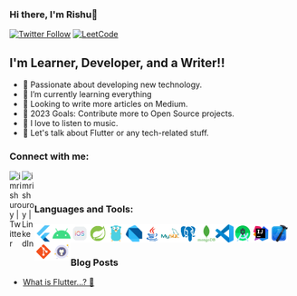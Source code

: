 ### Hi there, I'm Rishu👋


[![Twitter Follow](https://img.shields.io/twitter/follow/imrishuroy?color=1DA1F2&logo=twitter&style=for-the-badge)](https://twitter.com/intent/follow?original_referer=https%3A%2F%2Fgithub.com%2Fimrishuroy&screen_name=imrishuroy)
[![LeetCode](https://img.shields.io/static/v1?label=LeetCode%20&message=imrishuroy&color=1DA1F&logo=leetcode&style=for-the-badge&link=https%3A%2F%2Fleetcode.com%2Fimrishuroy)](https://leetcode.com/imrishuroy)




## I'm Learner, Developer, and a Writer!!


- 🔭 Passionate about developing new technology.
- 🌱 I’m currently learning everything 
- 👯 Looking to write more articles on Medium.
- 🥅 2023 Goals: Contribute more to Open Source projects.
- 🎵 I love to listen to music.
- 💬 Let's talk about Flutter or any tech-related stuff.

### Connect with me:


[<img align="left" alt="imrishuroy | Twitter" width="22px" src="https://cdn.jsdelivr.net/npm/simple-icons@v3/icons/twitter.svg" />][twitter]
[<img align="left" alt="imrishuroy | LinkedIn" width="22px" src="https://cdn.jsdelivr.net/npm/simple-icons@v3/icons/linkedin.svg" />][linkedin]


<br>
<br>

### Languages and Tools:

<img align="left" alt="Flutter" width="32px" src="https://raw.githubusercontent.com/github/explore/80688e429a7d4ef2fca1e82350fe8e3517d3494d/topics/flutter/flutter.png" />
<img align="left" alt="Android" width="32px" src="https://raw.githubusercontent.com/github/explore/80688e429a7d4ef2fca1e82350fe8e3517d3494d/topics/android/android.png" />
<img align="left" alt="iOS" width="32px" src="https://raw.githubusercontent.com/imrishuroy/Images/main/icons8-ios-480.png" />
<img align="left" alt="Spring Boot" width="32px" src="https://raw.githubusercontent.com/imrishuroy/Images/main/icons8-spring-boot.png" />
<img align="left" alt="Spring Boot" width="32px" src="https://raw.githubusercontent.com/imrishuroy/Images/main/golang.png" />
<img align="left" alt="Dart" width="32px" src="https://raw.githubusercontent.com/github/explore/80688e429a7d4ef2fca1e82350fe8e3517d3494d/topics/dart/dart.png" />
<img align="left" alt="Java" width="32px" src="https://raw.githubusercontent.com/imrishuroy/Images/main/icons8-java-480.png" />
<img align="left" alt="MySQL" width="32px" src="https://raw.githubusercontent.com/imrishuroy/Images/main/icons8-mysql-240.png" />
<img align="left" alt="PostgresSQL" width="32px" src="https://raw.githubusercontent.com/imrishuroy/Images/main/icons8-postgresql-480.png" />
<img align="left" alt="MongoDB" width="32px" src="https://raw.githubusercontent.com/imrishuroy/Images/main/mongodb.png" />
<img align="left" alt="Visual Studio Code" width="32px" src="https://raw.githubusercontent.com/github/explore/80688e429a7d4ef2fca1e82350fe8e3517d3494d/topics/visual-studio-code/visual-studio-code.png" />
<img align="left" alt="Android Studio" width="32px" src="https://raw.githubusercontent.com/imrishuroy/Images/main/icons8-android-studio-480.png" />
<img align="left" alt="Intellij Idea" width="32px" src="https://raw.githubusercontent.com/imrishuroy/Images/main/icons8-intellij-idea-480.png" />
<img align="left" alt="Xcode" width="32px" src="https://raw.githubusercontent.com/imrishuroy/Images/main/png-transparent-xcode-macos-bigsur-icon-thumbnail-removebg-preview.png" />
<img align="left" alt="git" width="32px" src="https://raw.githubusercontent.com/imrishuroy/Images/main/icons8-git-480.png" />
<img align="left" alt="GitHub" width="32px" src="https://raw.githubusercontent.com/imrishuroy/Images/main/icons8-github-200.png" />

<br/>
<br />

<p>

  
</p>

### Blog Posts

- [What is Flutter…? 🤔](https://medium.com/@imrishuroy/what-is-flutter-98fcbbc67e9e)

[twitter]: https://twitter.com/imrishuroy
[instagram]: https://instagram.com/imrishuroy
[linkedin]: https://linkedin.com/in/imrishuroy
